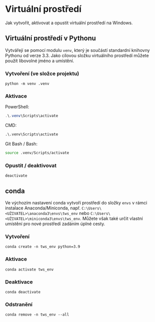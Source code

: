 # Virtuální prostředí
Jak vytvořit, aktivovat a opustit virtuální prostředí na Windows.

## Virtuální prostředí v Pythonu

Vytvářejí se pomocí modulu `venv`, který je součástí standardní knihovny Pythonu od verze 3.3. Jako cílovou složku virtuálního prostředí můžete použít libovolné jméno a umístění.

### Vytvoření (ve složce projektu)
```
python -m venv .venv
```

### Aktivace
PowerShell:
```powershell
.\.venv\Scripts\activate
```
CMD:
```cmd
.\.venv\Scripts\activate
```
Git Bash / Bash:
```bash
source .venv/Scripts/activate
```

### Opustit / deaktivovat
```
deactivate
```

## conda

Ve výchozím nastavení conda vytvoří prostředí do složky `envs` v rámci instalace Anaconda/Miniconda, např.
`C:\Users\<UŽIVATEL>\anaconda3\envs\tws_env` nebo `C:\Users\<UŽIVATEL>\miniconda3\envs\tws_env`. Můžete však také určit vlastní umístění pro nové prostředí zadáním úplné cesty.

### Vytvoření
```
conda create -n tws_env python=3.9
```

### Aktivace
```
conda activate tws_env
```

### Deaktivace
```
conda deactivate
```

### Odstranění
```
conda remove -n tws_env --all
```